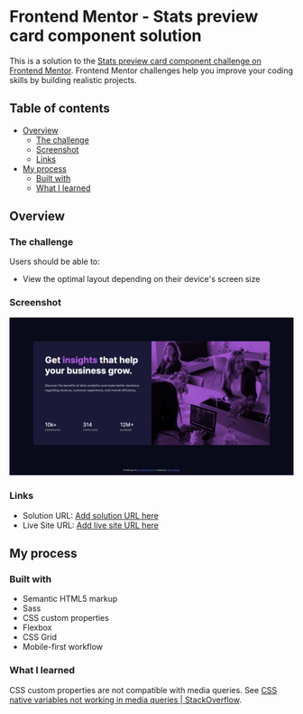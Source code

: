 # Frontend Mentor - Stats preview card component solution

This is a solution to the [Stats preview card component challenge on Frontend Mentor](https://www.frontendmentor.io/challenges/stats-preview-card-component-8JqbgoU62). Frontend Mentor challenges help you improve your coding skills by building realistic projects. 

## Table of contents

- [Overview](#overview)
  - [The challenge](#the-challenge)
  - [Screenshot](#screenshot)
  - [Links](#links)
- [My process](#my-process)
  - [Built with](#built-with)
  - [What I learned](#what-i-learned)

## Overview

### The challenge

Users should be able to:

- View the optimal layout depending on their device's screen size

### Screenshot

![](./screenshot.jpg)

### Links

- Solution URL: [Add solution URL here](https://github.com/PierreMage/PierreMage.github.io/frontendmentor/stats-preview-card)
- Live Site URL: [Add live site URL here](https://pierremage.github.io/frontendmentor/stats-preview-card/)

## My process

### Built with

- Semantic HTML5 markup
- Sass
- CSS custom properties
- Flexbox
- CSS Grid
- Mobile-first workflow

### What I learned

CSS custom properties are not compatible with media queries. See [CSS native variables not working in media queries | StackOverflow](https://stackoverflow.com/questions/40722882/css-native-variables-not-working-in-media-queries).